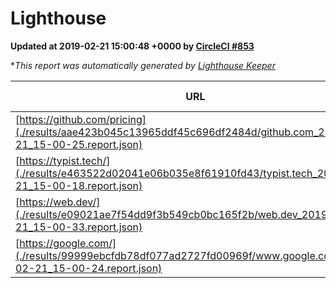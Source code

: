 
# Lighthouse

**Updated at 2019-02-21 15:00:48 +0000 by [CircleCI #853](https://circleci.com/gh/ItinerisLtd/lighthouse-keeper-example/853)**

**This report was automatically generated by [Lighthouse Keeper](https://github.com/itinerisltd/lighthouse-keeper)*

| URL | Performance | Accessibility | Best Practices | SEO | PWA | Updated At |
| --- | --- | --- | --- | --- | --- | --- |
| [https://github.com/pricing](./results/aae423b045c13965ddf45c696df2484d/github.com_2019-02-21_15-00-25.report.json) | 0.7 | 0.89 | 0.93 | 0.9 | 0.58 | 2019-02-21T15:00:25.432Z |
| [https://typist.tech/](./results/e463522d02041e06b035e8f61910fd43/typist.tech_2019-02-21_15-00-18.report.json) | 1 |  |  |  |  | 2019-02-21T15:00:18.883Z |
| [https://web.dev/](./results/e09021ae7f54dd9f3b549cb0bc165f2b/web.dev_2019-02-21_15-00-33.report.json) | 0.92 | 0.93 | 0.93 | 0.91 | 1 | 2019-02-21T15:00:33.083Z |
| [https://google.com/](./results/99999ebcfdb78df077ad2727fd00969f/www.google.com_2019-02-21_15-00-24.report.json) | 0.95 | 0.71 | 0.93 | 0.8 | 0.58 | 2019-02-21T15:00:24.503Z |
